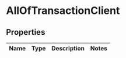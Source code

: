 # AllOfTransactionClient

## Properties
Name | Type | Description | Notes
------------ | ------------- | ------------- | -------------

